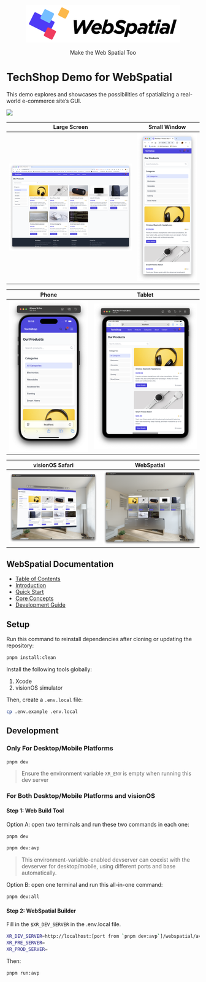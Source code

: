 <div align="center">
  <img src="assets/logo.png" alt="WebSpatial Logo" width="400"/>

Make the Web Spatial Too

</div>

# TechShop Demo for WebSpatial

This demo explores and showcases the possibilities of spatializing a real-world e-commerce site’s GUI.

![](assets/techshop-near.png)

|           Large Screen           |          Small Window          |
| :------------------------------: | :----------------------------: |
| ![](assets/techshop-desktop.png) | ![](assets/techshop-small.png) |

|             Phone              |            Tablet            |
| :----------------------------: | :--------------------------: |
| ![](assets/techshop-phone.png) | ![](assets/techshop-pad.png) |

|         visionOS Safari         |            WebSpatial            |
| :-----------------------------: | :------------------------------: |
| ![](assets/techshop-safari.png) | ![](assets/techshop-spatial.png) |

## WebSpatial Documentation

- [Table of Contents](https://github.com/webspatial/webspatial-sdk/blob/main/docs/en/README.md)
- [Introduction](https://github.com/webspatial/webspatial-sdk/blob/main/docs/en/introduction/README.md)
- [Quick Start](https://github.com/webspatial/webspatial-sdk/blob/main/docs/en/quick-start/README.md)
- [Core Concepts](https://github.com/webspatial/webspatial-sdk/blob/main/docs/en/core-concepts/README.md)
- [Development Guide](https://github.com/webspatial/webspatial-sdk/blob/main/docs/en/development-guide/README.md)

## Setup

Run this command to reinstall dependencies after cloning or updating the repository:

```bash
pnpm install:clean
```

Install the following tools globally:

1. Xcode
2. visionOS simulator
<!-- 3. `pnpm add -g @webspatial/builder` -->

Then, create a `.env.local` file:

```bash
cp .env.example .env.local
```

## Development

### Only For Desktop/Mobile Platforms

```bash
pnpm dev
```

> Ensure the environment variable `XR_ENV` is empty when running this dev server

### For Both Desktop/Mobile Platforms and visionOS

#### Step 1: Web Build Tool

Option A: open two terminals and run these two commands in each one:

```bash
pnpm dev
```

```bash
pnpm dev:avp
```

> This environment-variable-enabled devserver can coexist with the devserver for desktop/mobile, using different ports and base automatically.

Option B: open one terminal and run this all-in-one command:

```bash
pnpm dev:all
```

#### Step 2: WebSpatial Builder

Fill in the `$XR_DEV_SERVER` in the .env.local file.

```bash
XR_DEV_SERVER=http://localhost:[port from `pnpm dev:avp`]/webspatial/avp/
XR_PRE_SERVER=
XR_PROD_SERVER=
```

Then:

```bash
pnpm run:avp
```
